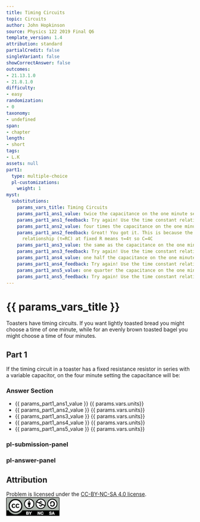 ```yaml
---
title: Timing Circuits
topic: Circuits
author: John Hopkinson
source: Physics 122 2019 Final Q6
template_version: 1.4
attribution: standard
partialCredit: false
singleVariant: false
showCorrectAnswer: false
outcomes:
- 21.13.1.0
- 21.8.1.0
difficulty:
- easy
randomization:
- 0
taxonomy:
- undefined
span:
- chapter
length:
- short
tags:
- L.K
assets: null
part1:
  type: multiple-choice
  pl-customizations:
    weight: 1
myst:
  substitutions:
    params_vars_title: Timing Circuits
    params_part1_ans1_value: twice the capacitance on the one minute setting.
    params_part1_ans1_feedback: Try again! Use the time constant relationship
    params_part1_ans2_value: four times the capacitance on the one minute setting.
    params_part1_ans2_feedback: Great! You got it. This is because the time constant
      relationship (τ=RC) at fixed R means τ=4τ so C=4C
    params_part1_ans3_value: the same as the capacitance on the one minute setting.
    params_part1_ans3_feedback: Try again! Use the time constant relationship
    params_part1_ans4_value: one half the capacitance on the one minute setting.
    params_part1_ans4_feedback: Try again! Use the time constant relationship
    params_part1_ans5_value: one quarter the capacitance on the one minute setting.
    params_part1_ans5_feedback: Try again! Use the time constant relationship
---
```

# {{ params_vars_title }}
Toasters have timing circuits.
If you want lightly toasted bread you might choose a time of one minute, while for an evenly brown toasted bagel you might choose a time of four minutes.

## Part 1

If the timing circuit in a toaster has a fixed resistance resistor in series with a variable capacitor, on the four minute setting the capacitance will be:

### Answer Section

- {{ params_part1_ans1_value }} {{ params.vars.units}}
- {{ params_part1_ans2_value }} {{ params.vars.units}}
- {{ params_part1_ans3_value }} {{ params.vars.units}}
- {{ params_part1_ans4_value }} {{ params.vars.units}}
- {{ params_part1_ans5_value }} {{ params.vars.units}}

### pl-submission-panel

### pl-answer-panel

## Attribution

Problem is licensed under the [CC-BY-NC-SA 4.0 license](https://creativecommons.org/licenses/by-nc-sa/4.0/).<br> ![The Creative Commons 4.0 license requiring attribution-BY, non-commercial-NC, and share-alike-SA license.](https://raw.githubusercontent.com/firasm/bits/master/by-nc-sa.png)